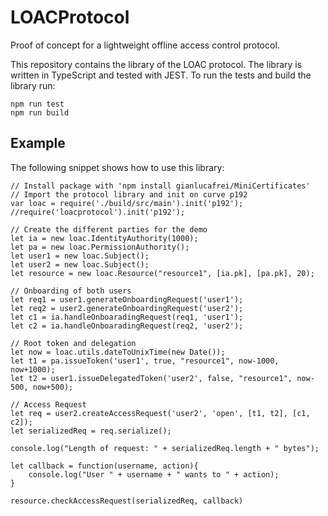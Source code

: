 # LOACProtocol
Proof of concept for a lightweight offline access control protocol.

This repository contains the library of the LOAC protocol. The library is written in TypeScript and tested with JEST. To run the tests and build the library run:
```
npm run test
npm run build
```

## Example
The following snippet shows how to use this library:

```
// Install package with 'npm install gianlucafrei/MiniCertificates'
// Import the protocol library and init on curve p192
var loac = require('./build/src/main').init('p192'); //require('loacprotocol').init('p192');

// Create the different parties for the demo
let ia = new loac.IdentityAuthority(1000);
let pa = new loac.PermissionAuthority();
let user1 = new loac.Subject();
let user2 = new loac.Subject();
let resource = new loac.Resource("resource1", [ia.pk], [pa.pk], 20);

// Onboarding of both users
let req1 = user1.generateOnboardingRequest('user1');
let req2 = user2.generateOnboardingRequest('user2');
let c1 = ia.handleOnboaradingRequest(req1, 'user1');
let c2 = ia.handleOnboaradingRequest(req2, 'user2');

// Root token and delegation
let now = loac.utils.dateToUnixTime(new Date());
let t1 = pa.issueToken('user1', true, "resource1", now-1000, now+1000);
let t2 = user1.issueDelegatedToken('user2', false, "resource1", now-500, now+500);

// Access Request
let req = user2.createAccessRequest('user2', 'open', [t1, t2], [c1, c2]);
let serializedReq = req.serialize();

console.log("Length of request: " + serializedReq.length + " bytes");

let callback = function(username, action){
    console.log("User " + username + " wants to " + action);
}

resource.checkAccessRequest(serializedReq, callback)
```